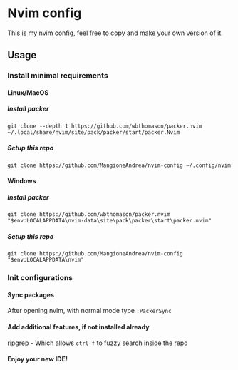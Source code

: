 # Nvim config

This is my nvim config, feel free to copy and make your own version of it.

## Usage

### Install minimal requirements

#### Linux/MacOS

##### Install packer

`git clone --depth 1 https://github.com/wbthomason/packer.nvim  ~/.local/share/nvim/site/pack/packer/start/packer.Nvim`

##### Setup this repo

`git clone https://github.com/MangioneAndrea/nvim-config ~/.config/nvim`

#### Windows

##### Install packer

`git clone https://github.com/wbthomason/packer.nvim "$env:LOCALAPPDATA\nvim-data\site\pack\packer\start\packer.nvim"`

##### Setup this repo

`git clone https://github.com/MangioneAndrea/nvim-config "$env:LOCALAPPDATA\nvim"`

### Init configurations

#### Sync packages

After opening nvim, with normal mode type `:PackerSync`

#### Add additional features, if not installed already

[ripgrep](https://github.com/mrLuisFer/neovim-dotfiles/blob/main/README.md#--ripgrep) - Which allows `ctrl-f` to fuzzy search inside the repo 

#### Enjoy your new IDE!
